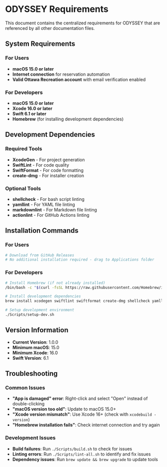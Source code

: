 # ODYSSEY Requirements

This document contains the centralized requirements for ODYSSEY that are referenced by all other documentation files.

## System Requirements

### For Users

- **macOS 15.0 or later**
- **Internet connection** for reservation automation
- **Valid Ottawa Recreation account** with email verification enabled

### For Developers

- **macOS 15.0 or later**
- **Xcode 16.0 or later**
- **Swift 6.1 or later**
- **Homebrew** (for installing development dependencies)

## Development Dependencies

### Required Tools

- **XcodeGen** - For project generation
- **SwiftLint** - For code quality
- **SwiftFormat** - For code formatting
- **create-dmg** - For installer creation

### Optional Tools

- **shellcheck** - For bash script linting
- **yamllint** - For YAML file linting
- **markdownlint** - For Markdown file linting
- **actionlint** - For GitHub Actions linting

## Installation Commands

### For Users

```bash
# Download from GitHub Releases
# No additional installation required - drag to Applications folder
```

### For Developers

```bash
# Install Homebrew (if not already installed)
/bin/bash -c "$(curl -fsSL https://raw.githubusercontent.com/Homebrew/install/HEAD/install.sh)"

# Install development dependencies
brew install xcodegen swiftlint swiftformat create-dmg shellcheck yamllint markdownlint actionlint

# Setup development environment
./Scripts/setup-dev.sh
```

## Version Information

- **Current Version**: 1.0.0
- **Minimum macOS**: 15.0
- **Minimum Xcode**: 16.0
- **Swift Version**: 6.1

## Troubleshooting

### Common Issues

- **"App is damaged" error**: Right-click and select "Open" instead of double-clicking
- **"macOS version too old"**: Update to macOS 15.0+
- **"Xcode version mismatch"**: Use Xcode 16+ (check with `xcodebuild -version`)
- **"Homebrew installation fails"**: Check internet connection and try again

### Development Issues

- **Build failures**: Run `./Scripts/build.sh` to check for issues
- **Linting errors**: Run `./Scripts/lint-all.sh` to identify and fix issues
- **Dependency issues**: Run `brew update && brew upgrade` to update tools
